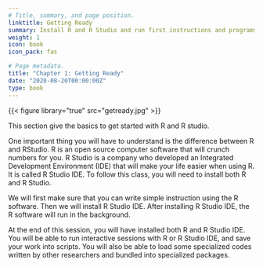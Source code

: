 ```yaml
---
# Title, summary, and page position.
linktitle: Getting Ready
summary: Install R and R Studio and run first instructions and programs
weight: 1
icon: book
icon_pack: fas

# Page metadata.
title: "Chapter 1: Getting Ready"
date: "2020-08-20T00:00:00Z"
type: book  
---
```


{{< figure library="true" src="getready.jpg" >}}  

This section give the basics to get started with R and R studio.

One important thing you will have to understand is the difference between R and RStudio. R is an open source computer software that will crunch numbers for you. R Studio is a company who developed an Integrated Development Environment (IDE) that will make your life easier when using R. It is called R Studio IDE. To follow this class, you will need to install both R and R Studio. 

We will first make sure that you can write simple instruction using the R software. Then we will install R Studio IDE. After installing R Studio IDE, the R software will run in the background.


At the end of this session, you will have installed both R and R Studio IDE. You will be able to run interactive sessions with R or R Studio IDE, and save your work into scripts. You will also be able to load some specialized codes written by other researchers and bundled into specialized packages.


